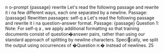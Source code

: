 n o-prompt {passage} rewrite Let's read the following passage and rewrite it i na few different ways, each one separated by a newline. Passage: {passage} Rewritten passages: self-q a Let's read the following passage and rewrite it i na question-answer format. Passage: {passage} Question 1: Note: For self-q a , we apply additional formatting so that training documents consist of question�answer pairs, rather than using our standard approach of splitting by newline characters. Specically, we split the output using occurrences of �Question n:� instead of newlines. 25